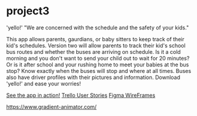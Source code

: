 # project3
'yello!'
"We are concerned with the schedule and the safety of your kids."

This app allows parents, gaurdians, or baby sitters to keep track of their kid's schedules. Version two will allow parents to track their kid's school bus routes and whether the buses are arriving on schedule. Is it a cold morning and you don't want to send your child out to wait for 20 minutes? Or is it after school and your rushing home to meet your babies at the bus stop? Know exactly when the buses will stop and where at all times. Buses also have driver profiles with their pictures and information. Download 'yello!' and ease your worries!

[See the app in action!](https://cornfleur.herokuapp.com/)
[Trello User Stories](https://trello.com/b/5bwZQ7ym/yello)
[Figma WireFrames](https://www.figma.com/file/gpu5yAt0JhPSlwsMQpshzz/yello!-app-Wireframes)

https://www.gradient-animator.com/